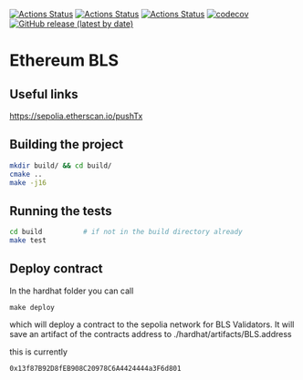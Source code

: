 [![Actions Status](https://github.com/filipdutescu/modern-cpp-template/workflows/MacOS/badge.svg)](https://github.com/filipdutescu/modern-cpp-template/actions)
[![Actions Status](https://github.com/filipdutescu/modern-cpp-template/workflows/Windows/badge.svg)](https://github.com/filipdutescu/modern-cpp-template/actions)
[![Actions Status](https://github.com/filipdutescu/modern-cpp-template/workflows/Ubuntu/badge.svg)](https://github.com/filipdutescu/modern-cpp-template/actions)
[![codecov](https://codecov.io/gh/filipdutescu/modern-cpp-template/branch/master/graph/badge.svg)](https://codecov.io/gh/filipdutescu/modern-cpp-template)
[![GitHub release (latest by date)](https://img.shields.io/github/v/release/filipdutescu/modern-cpp-template)](https://github.com/filipdutescu/modern-cpp-template/releases)

# Ethereum BLS 

## Useful links
https://sepolia.etherscan.io/pushTx

## Building the project

```bash
mkdir build/ && cd build/
cmake ..
make -j16
```

## Running the tests

```bash
cd build          # if not in the build directory already
make test
```

## Deploy contract
In the hardhat folder you can call 
```
make deploy
```

which will deploy a contract to the sepolia network for BLS Validators. It will save an artifact of the contracts address to
./hardhat/artifacts/BLS.address

this is currently
```
0x13f87B92D8fEB908C20978C6A4424444a3F6d801
```
